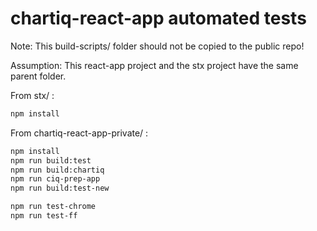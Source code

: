 # chartiq-react-app automated tests

Note: This build-scripts/ folder should not be copied to the public repo!

Assumption: This react-app project and the stx project have the same parent folder.

From stx/ :

```sh
npm install
```

From chartiq-react-app-private/ :

```sh
npm install
npm run build:test
npm run build:chartiq
npm run ciq-prep-app
npm run build:test-new

npm run test-chrome
npm run test-ff
```